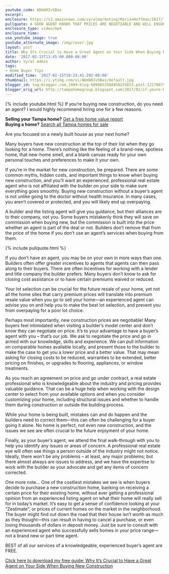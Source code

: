 ```yaml
---
youtube_code: ADmbRIvSBas
excerpt:
enclosure: https://s3.amazonaws.com/vyralmarketing/Maria+Hoffman/2017/Tampa+Real+Estate-+Why+You+Need+a+Great+Agent+by+Your+Side+When+Buying+New+Construction.mp4
pullquote: A GOOD AGENT KNOWS THAT PRICES ARE NEGOTIABLE AND WILL ENSURE THE BEST DEAL ON THE HOME.
enclosure_type: video/mp4
enclosure_time:
use_youtube_image: true
youtube_alternate_image: /img/cover.jpg
layout: post
title: Why Its Crucial to Have a Great Agent on Your Side When Buying New Construction
date: '2017-02-13T13:45:00.000-08:00'
author: Vyral Admin
tags:
- Home Buyer Tips
modified_time: '2017-02-15T10:23:41.292-08:00'
thumbnail: https://i.ytimg.com/vi/ADmbRIvSBas/default.jpg
blogger_id: tag:blogger.com,1999:blog-6090853568450255653.post-1217807903345555155
blogger_orig_url: http://tampahomegroup.blogspot.com/2017/02/if-youre-buying-new-construction-do-you.html
---
```

{% include youtube.html %}
If you’re buying new construction, do you need an agent? I would highly recommend hiring one for a few reasons.

<div class="post-cta">
<strong>Selling your Tampa home?</strong> <a href="http://tampahomegroup.freehousevalues.com/" target="_blank">Get a free home value report</a><br>
<strong>Buying a home?</strong> <a href="https://www.tampahomegroup.com/buying/" target="_blank">Search all Tampa homes for sale</a>
</div>

Are you focused on a newly built house as your next home?

Many buyers have new construction at the top of their list when they go looking for a home. There’s nothing like the feeling of a brand-new, spotless home, that new-home smell, and a blank canvas ready for your own personal touches and preferences to make it your own.

If you’re in the market for new construction, be prepared. There are some common myths, hidden costs, and important things to know when buying new construction, and you’ll want an experienced, professional real estate agent who is not affiliated with the builder on your side to make sure everything goes smoothly. Buying new construction without a buyer’s agent is not unlike going to the doctor without health insurance. In many cases, you aren’t covered or protected, and you will likely end up overpaying.

A builder and the listing agent will give you guidance, but their alliances are to their company, not you. Some buyers mistakenly think they will save on commission when buying new, but the commission is built into the price whether an agent is part of the deal or not. Builders don’t remove that from the price of the home if you don’t use an agent’s services when buying from them.

{% include pullquote.html %}

If you don’t have an agent, you may be on your own in more ways than one. Builders often offer greater incentives to agents that agents can then pass along to their buyers. There are often incentives for working with a lender and title company the builder prefers. Many buyers don’t know to ask for closing cost assistance or to have certain premiums waived or reduced.

Your lot selection can be crucial for the future resale of your home, yet not all the home sites that carry premium prices will translate into premium resale value when you go to sell your home—an experienced agent can advise you on and help you to make the best lot selection, and prevent you from overpaying for a poor lot choice.

Perhaps most importantly, new construction prices are negotiable! Many buyers feel intimidated when visiting a builder’s model center and don’t know they can negotiate on price. It’s to your advantage to have a buyer’s agent with you – that’s our job. We ask to negotiate the price and go in armed with our knowledge, skills and experience. We can pull information on comparable homes available locally, and present those to the builder to make the case to get you a lower price and a better value. That may mean asking for closing costs to be reduced, warranties to be extended, better pricing on finishes, or upgrades to flooring, appliances, or window treatments.

As you reach an agreement on price and go under contract, a real estate professional who is knowledgeable about the industry and pricing provides valuable guidance. That can be a huge help when working with the design center to select from your available options and when you consider customizing your home, including structural issues and whether to handle them during construction or outside the building process.

While your home is being built, mistakes can and do happen and the builders need to correct them—this can often be challenging for a buyer going it alone.  No home is perfect, not even new construction, and the issues we see are often crucial to the future enjoyment of your home.

Finally, as your buyer’s agent, we attend the final walk-through with you to help you identify any issues or areas of concern. A professional real estate eye will often see things a person outside of the industry might not notice. Ideally, there won’t be any problems – at least, any major problems; but there almost always are issues to address, and we have the expertise to work with the builder as your advocate and get any items of concern corrected.

One more note… One of the costliest mistakes we see is when buyers decide to purchase a new construction home, banking on receiving a certain price for their existing home, without ever getting a professional opinion from an experienced listing agent on what their home will really sell for in today’s market. It’s easy to get a sense of confidence looking at your “Zestimate”, or prices of current homes on the market in the neighborhood.  The buyer might find out down the road that their house isn’t worth as much as they thought—this can result in having to cancel a purchase, or even losing thousands of dollars in deposit money. Just be sure to consult with an experienced agent who successfully sells homes in your price range—not a brand new or part time agent.

BEST of all our services of a knowledgeable, experienced buyer’s agent are FREE.

<a href="http://www.tampahomegroup.com/wp-content/uploads/2017/01/Why-Its-Important-for-Buyers-of-New-Construction.pdf" target="_blank">Click here to download my free guide: Why It’s Crucial to Have a Great Agent on Your Side When Buying New Construction</a>
